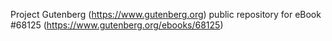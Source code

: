 Project Gutenberg (https://www.gutenberg.org) public repository for eBook #68125 (https://www.gutenberg.org/ebooks/68125)
